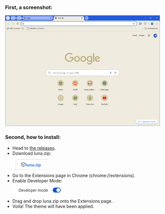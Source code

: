 ### First, a screenshot:

![A screenshot of Google Chrome with the Luna theme](./screenshot.png)

### Second, how to install:

- Head to [the releases](https://github.com/ghoomfrog/luna-chrome/releases).
- Download luna.zip:<br>![](./zip.png)
- Go to the Extensions page in Chrome (chrome://extensions).
- Enable Developer Mode:<br>![](./developer_mode.png)
- Drag and drop luna.zip onto the Extensions page.
- Voila! The theme will have been applied.